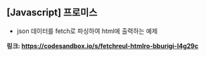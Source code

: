 ## [Javascript] 프로미스
- json 데이터를 fetch로 파싱하여 html에 출력하는 예제

**링크: https://codesandbox.io/s/fetchreul-htmlro-bburigi-l4g29c**
